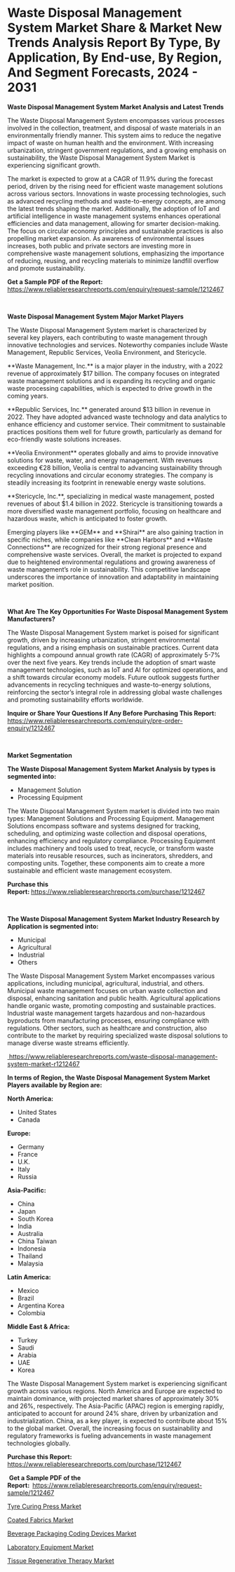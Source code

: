 <p><h1>Waste Disposal Management System Market Share & Market New Trends Analysis Report By Type, By Application, By End-use, By Region, And Segment Forecasts, 2024 - 2031</h1></p><p><strong>Waste Disposal Management System Market Analysis and Latest Trends</strong></p>
<p><p>The Waste Disposal Management System encompasses various processes involved in the collection, treatment, and disposal of waste materials in an environmentally friendly manner. This system aims to reduce the negative impact of waste on human health and the environment. With increasing urbanization, stringent government regulations, and a growing emphasis on sustainability, the Waste Disposal Management System Market is experiencing significant growth. </p><p>The market is expected to grow at a CAGR of 11.9% during the forecast period, driven by the rising need for efficient waste management solutions across various sectors. Innovations in waste processing technologies, such as advanced recycling methods and waste-to-energy concepts, are among the latest trends shaping the market. Additionally, the adoption of IoT and artificial intelligence in waste management systems enhances operational efficiencies and data management, allowing for smarter decision-making. The focus on circular economy principles and sustainable practices is also propelling market expansion. As awareness of environmental issues increases, both public and private sectors are investing more in comprehensive waste management solutions, emphasizing the importance of reducing, reusing, and recycling materials to minimize landfill overflow and promote sustainability.</p></p>
<p><strong>Get a Sample PDF of the Report:&nbsp;</strong> <a href="https://www.reliableresearchreports.com/enquiry/request-sample/1212467?utm_campaign=13&utm_medium=2&utm_source=Github&utm_content=ia&utm_term=17122024&utm_id=waste-disposal-management-system">https://www.reliableresearchreports.com/enquiry/request-sample/1212467</a></p>
<p>&nbsp;</p>
<p><strong>Waste Disposal Management System Major Market Players</strong></p>
<p><p>The Waste Disposal Management System market is characterized by several key players, each contributing to waste management through innovative technologies and services. Noteworthy companies include Waste Management, Republic Services, Veolia Environment, and Stericycle.</p><p>**Waste Management, Inc.** is a major player in the industry, with a 2022 revenue of approximately $17 billion. The company focuses on integrated waste management solutions and is expanding its recycling and organic waste processing capabilities, which is expected to drive growth in the coming years.</p><p>**Republic Services, Inc.** generated around $13 billion in revenue in 2022. They have adopted advanced waste technology and data analytics to enhance efficiency and customer service. Their commitment to sustainable practices positions them well for future growth, particularly as demand for eco-friendly waste solutions increases.</p><p>**Veolia Environment** operates globally and aims to provide innovative solutions for waste, water, and energy management. With revenues exceeding €28 billion, Veolia is central to advancing sustainability through recycling innovations and circular economy strategies. The company is steadily increasing its footprint in renewable energy waste solutions.</p><p>**Stericycle, Inc.**, specializing in medical waste management, posted revenues of about $1.4 billion in 2022. Stericycle is transitioning towards a more diversified waste management portfolio, focusing on healthcare and hazardous waste, which is anticipated to foster growth.</p><p>Emerging players like **GEM** and **Shirai** are also gaining traction in specific niches, while companies like **Clean Harbors** and **Waste Connections** are recognized for their strong regional presence and comprehensive waste services. Overall, the market is projected to expand due to heightened environmental regulations and growing awareness of waste management’s role in sustainability. This competitive landscape underscores the importance of innovation and adaptability in maintaining market position.</p></p>
<p>&nbsp;</p>
<p><strong>What Are The Key Opportunities For Waste Disposal Management System Manufacturers?</strong></p>
<p><p>The Waste Disposal Management System market is poised for significant growth, driven by increasing urbanization, stringent environmental regulations, and a rising emphasis on sustainable practices. Current data highlights a compound annual growth rate (CAGR) of approximately 5-7% over the next five years. Key trends include the adoption of smart waste management technologies, such as IoT and AI for optimized operations, and a shift towards circular economy models. Future outlook suggests further advancements in recycling techniques and waste-to-energy solutions, reinforcing the sector’s integral role in addressing global waste challenges and promoting sustainability efforts worldwide.</p></p>
<p><strong>Inquire or Share Your Questions If Any Before Purchasing This Report:</strong> <a href="https://www.reliableresearchreports.com/enquiry/pre-order-enquiry/1212467?utm_campaign=13&utm_medium=2&utm_source=Github&utm_content=ia&utm_term=17122024&utm_id=waste-disposal-management-system">https://www.reliableresearchreports.com/enquiry/pre-order-enquiry/1212467</a></p>
<p>&nbsp;</p>
<p><strong>Market Segmentation</strong></p>
<p><strong>The Waste Disposal Management System Market Analysis by types is segmented into:</strong></p>
<p><ul><li>Management Solution</li><li>Processing Equipment</li></ul></p>
<p><p>The Waste Disposal Management System market is divided into two main types: Management Solutions and Processing Equipment. Management Solutions encompass software and systems designed for tracking, scheduling, and optimizing waste collection and disposal operations, enhancing efficiency and regulatory compliance. Processing Equipment includes machinery and tools used to treat, recycle, or transform waste materials into reusable resources, such as incinerators, shredders, and composting units. Together, these components aim to create a more sustainable and efficient waste management ecosystem.</p></p>
<p><strong>Purchase this Report:&nbsp;</strong><a href="https://www.reliableresearchreports.com/purchase/1212467?utm_campaign=13&utm_medium=2&utm_source=Github&utm_content=ia&utm_term=17122024&utm_id=waste-disposal-management-system">https://www.reliableresearchreports.com/purchase/1212467</a></p>
<p>&nbsp;</p>
<p><strong>The Waste Disposal Management System Market Industry Research by Application is segmented into:</strong></p>
<p><ul><li>Municipal</li><li>Agricultural</li><li>Industrial</li><li>Others</li></ul></p>
<p><p>The Waste Disposal Management System Market encompasses various applications, including municipal, agricultural, industrial, and others. Municipal waste management focuses on urban waste collection and disposal, enhancing sanitation and public health. Agricultural applications handle organic waste, promoting composting and sustainable practices. Industrial waste management targets hazardous and non-hazardous byproducts from manufacturing processes, ensuring compliance with regulations. Other sectors, such as healthcare and construction, also contribute to the market by requiring specialized waste disposal solutions to manage diverse waste streams efficiently.</p></p>
<p><a href="https://www.reliableresearchreports.com/waste-disposal-management-system-market-r1212467?utm_campaign=13&utm_medium=2&utm_source=Github&utm_content=ia&utm_term=17122024&utm_id=waste-disposal-management-system">&nbsp;https://www.reliableresearchreports.com/waste-disposal-management-system-market-r1212467</a></p>
<p><strong>In terms of Region, the Waste Disposal Management System Market Players available by Region are:</strong></p>
<p>
    <p> <strong> North America: </strong>
        <ul>
            <li>United States</li>
            <li>Canada</li>
        </ul>
        </p> 
    <p> <strong> Europe: </strong>
        <ul>
            <li>Germany</li>
            <li>France</li>
            <li>U.K.</li>
            <li>Italy</li>
            <li>Russia</li>
        </ul>
        </p> 
    <p> <strong> Asia-Pacific: </strong>
        <ul>
            <li>China</li>
            <li>Japan</li>
            <li>South Korea</li>
            <li>India</li>
            <li>Australia</li>
            <li>China Taiwan</li>
            <li>Indonesia</li>
            <li>Thailand</li>
            <li>Malaysia</li>
        </ul>
        </p> 
    <p> <strong> Latin America: </strong>
        <ul>
            <li>Mexico</li>
            <li>Brazil</li>
            <li>Argentina Korea</li>
            <li>Colombia</li>
        </ul>
        </p> 
    <p> <strong> Middle East & Africa: </strong>
        <ul>
            <li>Turkey</li>
            <li>Saudi</li>
            <li>Arabia</li>
            <li>UAE</li>
            <li>Korea</li>
        </ul>
    </p>
    </p>
<p><p>The Waste Disposal Management System market is experiencing significant growth across various regions. North America and Europe are expected to maintain dominance, with projected market shares of approximately 30% and 26%, respectively. The Asia-Pacific (APAC) region is emerging rapidly, anticipated to account for around 24% share, driven by urbanization and industrialization. China, as a key player, is expected to contribute about 15% to the global market. Overall, the increasing focus on sustainability and regulatory frameworks is fueling advancements in waste management technologies globally.</p></p>
<p><strong>Purchase this Report: </strong><a href="https://www.reliableresearchreports.com/purchase/1212467?utm_campaign=13&utm_medium=2&utm_source=Github&utm_content=ia&utm_term=17122024&utm_id=waste-disposal-management-system">https://www.reliableresearchreports.com/purchase/1212467</a></p>
<p>&nbsp;<strong>Get a Sample PDF of the Report:&nbsp;&nbsp;</strong><a href="https://www.reliableresearchreports.com/enquiry/request-sample/1212467?utm_campaign=13&utm_medium=2&utm_source=Github&utm_content=ia&utm_term=17122024&utm_id=waste-disposal-management-system">https://www.reliableresearchreports.com/enquiry/request-sample/1212467</a></p>
<p><strong></strong></p>
<p><p><a href="https://www.linkedin.com/pulse/rising-trends-tyre-curing-press-market-projected-growth-vf3sf?utm_campaign=13&utm_medium=2&utm_source=Github&utm_content=ia&utm_term=17122024&utm_id=waste-disposal-management-system">Tyre Curing Press Market</a></p><p><a href="https://www.linkedin.com/pulse/competitive-analysis-coated-fabrics-market-from-2024-2031-82-ncwre?utm_campaign=13&utm_medium=2&utm_source=Github&utm_content=ia&utm_term=17122024&utm_id=waste-disposal-management-system">Coated Fabrics Market</a></p><p><a href="https://github.com/MarciaRunte/Market-Research-Report-List-1/blob/main/beverage-packaging-coding-devices-market.md?utm_campaign=13&utm_medium=2&utm_source=Github&utm_content=ia&utm_term=17122024&utm_id=waste-disposal-management-system">Beverage Packaging Coding Devices Market</a></p><p><a href="https://www.linkedin.com/pulse/laboratory-equipment-market-forecastfor-year2024-2031-njrvf?utm_campaign=13&utm_medium=2&utm_source=Github&utm_content=ia&utm_term=17122024&utm_id=waste-disposal-management-system">Laboratory Equipment Market</a></p><p><a href="https://github.com/MariaWashington76/Market-Research-Report-List-1/blob/main/tissue-regenerative-therapy-market.md?utm_campaign=13&utm_medium=2&utm_source=Github&utm_content=ia&utm_term=17122024&utm_id=waste-disposal-management-system">Tissue Regenerative Therapy Market</a></p></p>